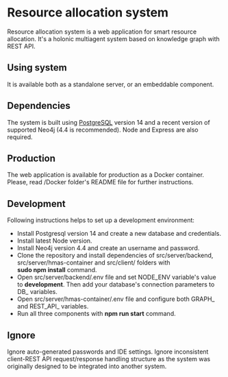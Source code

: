 # Resource allocation system

Resource allocation system is a web application for smart resource allocation. It's a holonic multiagent system based on knowledge graph with REST API.  

## Using system

It is available both as a standalone server, or an embeddable component. 

## Dependencies

The system is built using [PostgreSQL](https://www.postgresql.org/) version 14 and a recent version of supported Neo4j (4.4 is recommended). Node and Express are also required.

## Production

The web application is available for production as a Docker container. Please, read /Docker folder's README file for further instructions. 

## Development

Following instructions helps to set up a development environment:<br>

- Install Postgresql version 14 and create a new database and credentials. 
- Install latest Node version.
- Install Neo4j version 4.4 and create an username and password.
- Clone the repository and install dependencies of src/server/backend, src/server/hmas-container and src/client/ folders with<br> <b>sudo npm install</b> command.
- Open src/server/backend/.env file and set NODE_ENV variable's value to <b>development</b>. Then add your database's connection parameters to DB_ variables. 
- Open src/server/hmas-container/.env file and configure both GRAPH_ and REST_API_ variables. 
- Run all three components with <b>npm run start</b> command. 

## Ignore

Ignore auto-generated passwords and IDE settings. 
Ignore inconsistent client-REST API request/response handling structure as the system was originally designed to be integrated into another system.
